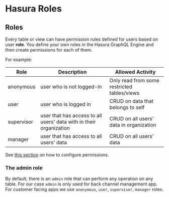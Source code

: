 # Hasura Roles

## Roles

Every table or view can have permission rules defined for users based on user **role**. You define your own
roles in the Hasura GraphQL Engine and then create permissions for each of them.

For example:

| Role       | Description                                                        | Allowed Activity                            |
| ---------- | ------------------------------------------------------------------ | ------------------------------------------- |
| anonymous  | user who is not logged-in                                          | Only read from some restricted tables/views |
| user       | user who is logged in                                              | CRUD on data that belongs to self           |
| supervisor | user that has access to all users' data with in their organization | CRUD on all users' data in organization     |
| manager    | user that has access to all users' data                            | CRUD on all users' data                     |

See [this section](https://hasura.io/docs/latest/auth/authorization/permissions/) on how to configure permissions.

### The admin role

By default, there is an `admin` role that can perform any operation on any table.
For our case `admin` is only used for back channel management app.
For customer facing apps we use `anonymous`, `user`, `supervisor`, `manager` roles.
